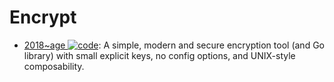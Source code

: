 # Encrypt

- [2018~age ![code](https://ng-tech.icu/assets/code.svg)](https://github.com/FiloSottile/age): A simple, modern and secure encryption tool (and Go library) with small explicit keys, no config options, and UNIX-style composability.

